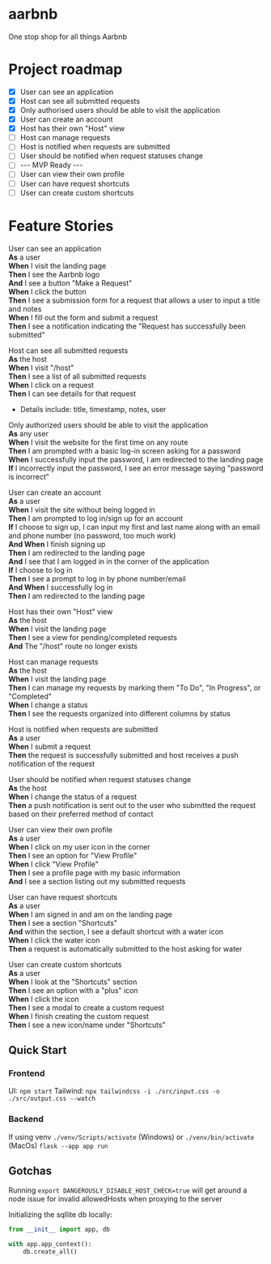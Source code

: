 # aarbnb

One stop shop for all things Aarbnb

# Project roadmap

- [x] User can see an application
- [x] Host can see all submitted requests
- [x] Only authorised users should be able to visit the application
- [x] User can create an account
- [x] Host has their own "Host" view
- [ ] Host can manage requests
- [ ] Host is notified when requests are submitted
- [ ] User should be notified when request statuses change
- [ ] --- MVP Ready ---
- [ ] User can view their own profile
- [ ] User can have request shortcuts
- [ ] User can create custom shortcuts

# Feature Stories

User can see an application  
**As** a user  
**When** I visit the landing page  
**Then** I see the Aarbnb logo  
**And** I see a button "Make a Request"  
**When** I click the button  
**Then** I see a submission form for a request that allows a user to input a title and notes  
**When** I fill out the form and submit a request  
**Then** I see a notification indicating the "Request has successfully been submitted"

Host can see all submitted requests  
**As** the host  
**When** I visit "/host"  
**Then** I see a list of all submitted requests  
**When** I click on a request  
**Then** I can see details for that request

- Details include: title, timestamp, notes, user

Only authorized users should be able to visit the application  
**As** any user  
**When** I visit the website for the first time on any route  
**Then** I am prompted with a basic log-in screen asking for a password  
**When** I successfully input the password, I am redirected to the landing page  
**If** I incorrectly input the password, I see an error message saying "password is incorrect"

User can create an account  
**As** a user  
**When** I visit the site without being logged in  
**Then** I am prompted to log in/sign up for an account  
**If** I choose to sign up, I can input my first and last name along with an email and phone number (no password, too much work)  
**And When** I finish signing up  
**Then** I am redirected to the landing page  
**And** I see that I am logged in in the corner of the application  
**If** I choose to log in  
**Then** I see a prompt to log in by phone number/email  
**And When** I successfully log in  
**Then** I am redirected to the landing page

Host has their own "Host" view  
**As** the host  
**When** I visit the landing page  
**Then** I see a view for pending/completed requests  
**And** The "/host" route no longer exists

Host can manage requests  
**As** the host  
**When** I visit the landing page  
**Then** I can manage my requests by marking them "To Do", "In Progress", or "Completed"  
**When** I change a status  
**Then** I see the requests organized into different columns by status

Host is notified when requests are submitted  
**As** a user  
**When** I submit a request  
**Then** the request is successfully submitted and host receives a push notification of the request

User should be notified when request statuses change  
**As** the host  
**When** I change the status of a request  
**Then** a push notification is sent out to the user who submitted the request based on their preferred method of contact

User can view their own profile  
**As** a user  
**When** I click on my user icon in the corner  
**Then** I see an option for "View Profile"  
**When** I click "View Profile"  
**Then** I see a profile page with my basic information  
**And** I see a section listing out my submitted requests

User can have request shortcuts  
**As** a user  
**When** I am signed in and am on the landing page  
**Then** I see a section "Shortcuts"  
**And** within the section, I see a default shortcut with a water icon  
**When** I click the water icon  
**Then** a request is automatically submitted to the host asking for water

User can create custom shortcuts  
**As** a user  
**When** I look at the "Shortcuts" section  
**Then** I see an option with a "plus" icon  
**When** I click the icon  
**Then** I see a modal to create a custom request  
**When** I finish creating the custom request  
**Then** I see a new icon/name under "Shortcuts"

## Quick Start

### Frontend

UI: `npm start`
Tailwind: `npx tailwindcss -i ./src/input.css -o ./src/output.css --watch`

### Backend

If using venv `./venv/Scripts/activate` (Windows) or `./venv/bin/activate` (MacOs)
`flask --app app run`

## Gotchas

Running `export DANGEROUSLY_DISABLE_HOST_CHECK=true` will get around a node issue for invalid allowedHosts when proxying to the server

Initializing the sqllite db locally:

```python
from __init__ import app, db

with app.app_context():
    db.create_all()
```
